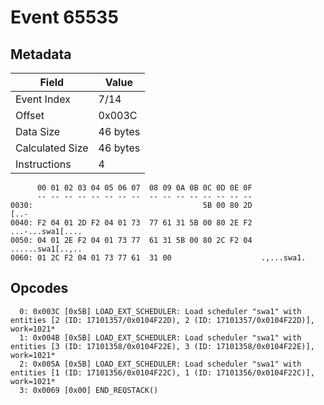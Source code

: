 # Event 65535

## Metadata

| Field           | Value    |
|-----------------|----------|
| Event Index     | 7/14     |
| Offset          | 0x003C   |
| Data Size       | 46 bytes |
| Calculated Size | 46 bytes |
| Instructions    | 4        |

```
      00 01 02 03 04 05 06 07  08 09 0A 0B 0C 0D 0E 0F
      -- -- -- -- -- -- -- --  -- -- -- -- -- -- -- --
0030:                                      5B 00 80 2D              [..-
0040: F2 04 01 2D F2 04 01 73  77 61 31 5B 00 80 2E F2  ...-...swa1[....
0050: 04 01 2E F2 04 01 73 77  61 31 5B 00 80 2C F2 04  ......swa1[..,..
0060: 01 2C F2 04 01 73 77 61  31 00                    .,...swa1.      
```

## Opcodes

```
  0: 0x003C [0x5B] LOAD_EXT_SCHEDULER: Load scheduler "swa1" with entities [2 (ID: 17101357/0x0104F22D), 2 (ID: 17101357/0x0104F22D)], work=1021*
  1: 0x004B [0x5B] LOAD_EXT_SCHEDULER: Load scheduler "swa1" with entities [3 (ID: 17101358/0x0104F22E), 3 (ID: 17101358/0x0104F22E)], work=1021*
  2: 0x005A [0x5B] LOAD_EXT_SCHEDULER: Load scheduler "swa1" with entities [1 (ID: 17101356/0x0104F22C), 1 (ID: 17101356/0x0104F22C)], work=1021*
  3: 0x0069 [0x00] END_REQSTACK()
```
